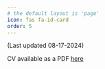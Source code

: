 ```yaml
---
# the default layout is 'page'
icon: fas fa-id-card
order: 5
---
```


(Last updated 08-17-2024)

CV available as a PDF [here](/assets/CV(08-17-24).pdf)


